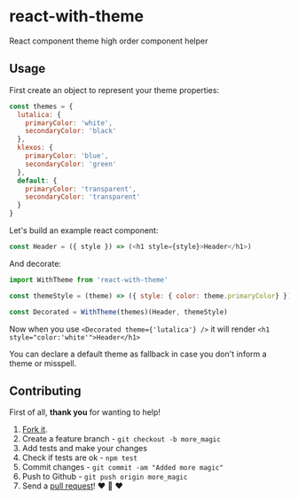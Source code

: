# react-with-theme

React component theme high order component helper

## Usage

First create an object to represent your theme properties:

```js
const themes = {
  lutalica: {
    primaryColor: 'white',
    secondaryColor: 'black'
  },
  klexos: {
    primaryColor: 'blue',
    secondaryColor: 'green'
  },
  default: {
    primaryColor: 'transparent',
    secondaryColor: 'transparent'
  }
}
```

Let's build an example react component:

```js
const Header = ({ style }) => (<h1 style={style}>Header</h1>)
```

And decorate:

```js
import WithTheme from 'react-with-theme'

const themeStyle = (theme) => ({ style: { color: theme.primaryColor} })

const Decorated = WithTheme(themes)(Header, themeStyle)
```

Now when you use `<Decorated theme={'lutalica'} />`
it will render `<h1 style="color:'white'">Header</h1>`

You can declare a default theme as fallback in case you don't inform a theme or misspell.

## Contributing

First of all, **thank you** for wanting to help!

1. [Fork it](https://help.github.com/articles/fork-a-repo).
2. Create a feature branch - `git checkout -b more_magic`
3. Add tests and make your changes
4. Check if tests are ok - `npm test`
5. Commit changes - `git commit -am "Added more magic"`
6. Push to Github - `git push origin more_magic`
7. Send a [pull request](https://help.github.com/articles/using-pull-requests)! :heart: :sparkling_heart: :heart:
